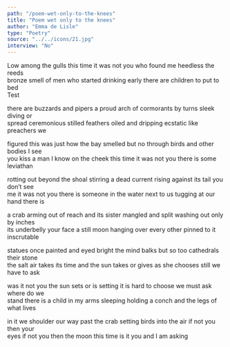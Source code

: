 ```yaml
---
path: "/poem-wet-only-to-the-knees"
title: "Poem wet only to the knees"
author: "Emma de Lisle"
type: "Poetry"
source: "../../icons/21.jpg"
interview: "No"
---
```


Low among the gulls this time it was not you who found me heedless the reeds<br />
bronze smell of men who started drinking early there are children to put to bed<br />
Test

there are buzzards and pipers a proud arch of cormorants by turns sleek diving or<br />
spread ceremonious stilled feathers oiled and dripping ecstatic like preachers we

figured this was just how the bay smelled but no through birds and other bodies I see<br />
you kiss a man I know on the cheek this time it was not you there is some leviathan

rotting out beyond the shoal stirring a dead current rising against its tail you don’t see<br />
me it was not you there is someone in the water next to us tugging at our hand there is

a crab arming out of reach and its sister mangled and split washing out only by inches<br />
its underbelly your face a still moon hanging over every other pinned to it inscrutable

statues once painted and eyed bright the mind balks but so too cathedrals their stone<br />
the salt air takes its time and the sun takes or gives as she chooses still we have to ask

was it not you the sun sets or is setting it is hard to choose we must ask where do we<br />
stand there is a child in my arms sleeping holding a conch and the legs of what lives

in it we shoulder our way past the crab setting birds into the air if not you then your<br />
eyes if not you then the moon this time is it you and I am asking
